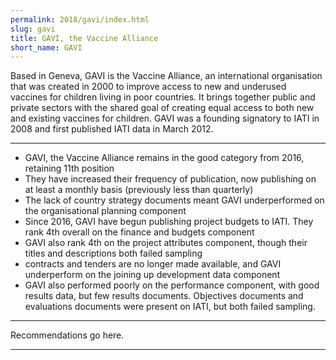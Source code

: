 ```yaml
---
permalink: 2018/gavi/index.html
slug: gavi
title: GAVI, the Vaccine Alliance
short_name: GAVI
---
```


Based in Geneva, GAVI is the Vaccine Alliance, an international organisation that was created in 2000 to improve access to new and underused vaccines for children living in poor countries. It brings together public and private sectors with the shared goal of creating equal access to both new and existing vaccines for children. GAVI was a founding signatory to IATI in 2008 and first published IATI data in March 2012. 

---

- GAVI, the Vaccine Alliance remains in the good category from 2016, retaining 11th position
- They have increased their frequency of publication, now publishing on at least a monthly basis (previously less than quarterly)
- The lack of country strategy documents meant GAVI underperformed on the organisational planning component
- Since 2016, GAVI have begun publishing project budgets to IATI. They rank 4th overall on the finance and budgets component
- GAVI also rank 4th on the project attributes component, though their titles and descriptions both failed sampling
- contracts and tenders are no longer made available, and GAVI underperform on the joining up development data component
- GAVI also performed poorly on the performance component, with good results data, but few results documents. Objectives documents and evaluations documents were present on IATI, but both failed sampling.

---

Recommendations go here.

---

